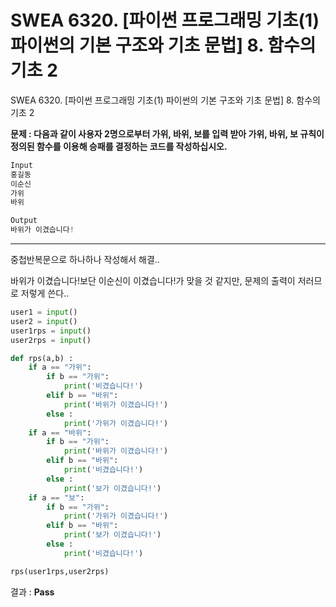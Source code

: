 # SWEA 6320. [파이썬 프로그래밍 기초(1) 파이썬의 기본 구조와 기초 문법] 8. 함수의 기초 2

SWEA 6320. [파이썬 프로그래밍 기초(1) 파이썬의 기본 구조와 기초 문법] 8. 함수의 기초 2



**문제 : 다음과 같이 사용자 2명으로부터 가위, 바위, 보를 입력 받아 가위, 바위, 보 규칙이 정의된 함수를 이용해 승패를 결정하는 코드를 작성하십시오.**

```python
Input
홍길동
이순신
가위
바위

Output
바위가 이겼습니다!
```

---

중첩반복문으로 하나하나 작성해서 해결..

바위가 이겼습니다!보단 이순신이 이겼습니다!가 맞을 것 같지만, 문제의 출력이 저러므로 저렇게 쓴다..

```python
user1 = input()
user2 = input()
user1rps = input()
user2rps = input()

def rps(a,b) :
    if a == "가위":
        if b == "가위":
            print('비겼습니다!')
        elif b == "바위":
            print('바위가 이겼습니다!')
        else :
            print('가위가 이겼습니다!')
    if a == "바위":
        if b == "가위":
            print('바위가 이겼습니다!')
        elif b == "바위":
            print('비겼습니다!')
        else :
            print('보가 이겼습니다!')
    if a == "보":
        if b == "가위":
            print('가위가 이겼습니다!')
        elif b == "바위":
            print('보가 이겼습니다!')
        else :
            print('비겼습니다!')

rps(user1rps,user2rps)      
```

결과 : **Pass**